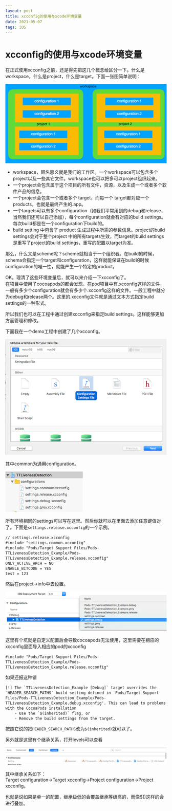 ```yaml
---
layout: post
title: xcconfig的使用与xcode环境变量
date: 2021-05-07
tags: iOS
---
```





# xcconfig的使用与xcode环境变量

在正式使用xcconfig之前，还是得先把这几个概念给区分一下。什么是workspace，什么是project，什么是target。下面一张图简单说明：

![](/images/posts/iOS/xcconfig/1293297-1a55808c63b6d254.webp)

- workspace，顾名思义就是我们的工作区。一个workspace可以包含多个project以及一些其它文件。workspace也可以把多可以project组织起来。
- 一个project会包含属于这个项目的所有文件，资源，以及生成一个或者多个软件产品的信息。
- 一个project会包含一个或者多个 target，而每一个 target都对应一个products，也就是最终产生的.app。
- 一个targets可以有多个configuration（如我们平常用到的debug和release，当然我们还可以自己添加），每个configuration就会有对应的build settings。每次build都是在一个configuration下build的。
- build setting 中包含了 product 生成过程中所需的参数信息。project的build settings会对于整个project 中的所有targets生效，而target的build settings是重写了project的build settings，重写的配置以target为准。

那么，什么又是scheme呢？scheme就相当于一个组织者。在build的时候，schema会指定一个target和configuration，这样就能保证在build的时候configuration的唯一性，就能产生一个特定的product。

OK。理清了这些环境变量后，就可以来介绍一下xcconfig了。  
在项目中使用了cocoapods的都会发现，在pod项目中有.xcconfig这样的文件，一般有多少个configuration就会有多少个.xcconfig这样的文件。一般工程中就分为debug和release两个。这里的.xcconfig文件就是通过文本方式指定build settings的一种形式。

所以我们也可以在工程中通过创建xcconfig来指定build settings。这样能够更加方面管理和修改。

下面我在一个demo工程中创建了几个xcconfig。

![](/images/posts/iOS/xcconfig/1293297-90b863682f33401e.webp)


其中common为通用configuration。

![](/images/posts/iOS/xcconfig/1293297-d0fc013b5a6e9730.webp)

所有环境相同的settings可以写在这里。然后你就可以在里面去添加任意键值对了。下面是`settings.release.xcconfig`的一个示例。

```
// settings.release.xcconfig
#include "settings.common.xcconfig"
#include "Pods/Target Support Files/Pods-TTLivenessDetection_Example/Pods-TTLivenessDetection_Example.release.xcconfig"
ONLY_ACTIVE_ARCH = NO
ENABLE_BITCODE = YES
test = 123
```

然后在project-\>info中去设置。

![](/images/posts/iOS/xcconfig/1293297-cf1ac2fc9ef5e5f5.webp)

这里有个坑就是自定义配置后会导致cocoapods无法使用，这里需要在相应的xcconfig里面导入相应的pod的xcconfig

```
#include "Pods/Target Support Files/Pods-TTLivenessDetection_Example/Pods-
TTLivenessDetection_Example.release.xcconfig"
```

如果还报这种错

```
[!] The `TTLivenessDetection_Example [Debug]` target overrides the 
`HEADER_SEARCH_PATHS` build setting defined in `Pods/Target Support 
Files/Pods-TTLivenessDetection_Example/Pods-
TTLivenessDetection_Example.debug.xcconfig'. This can lead to problems with the CocoaPods installation
    - Use the `$(inherited)` flag, or
    - Remove the build settings from the target.
```

按照它说的把`HEADER_SEARCH_PATHS`改为`$(inherited)`就可以了。

另外就是这里有个继承关系，打开levels可以查看

  

![](/images/posts/iOS/xcconfig/1293297-c3f3005ab8c0d992.webp)

其中继承关系如下：  
Target configuration-\>Target xcconfig-\>Project configuration-\>Project xcconfig。

也就是说如果是单一的配置，继承级低的会覆盖继承等级高的，而像$()这样的会进行叠加。

